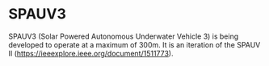 # SPAUV3
SPAUV3 (Solar Powered Autonomous Underwater Vehicle 3) is being developed to operate at a maximum of 300m.  It is an iteration of the SPAUV II (https://ieeexplore.ieee.org/document/1511773).
